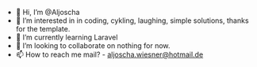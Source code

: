 - 👋 Hi, I’m @Aljoscha
- 👀 I’m interested in in coding, cykling, laughing, simple solutions, thanks for the template.
- 🌱 I’m currently learning Laravel
- 💞️ I’m looking to collaborate on nothing for now. 
- 📫 How to reach me mail? - aljoscha.wiesner@hotmail.de

<!---
AljoschaW/AljoschaW is a ✨ special ✨ repository because its `README.md` (this file) appears on your GitHub profile.
You can click the Preview link to take a look at your changes.
--->
